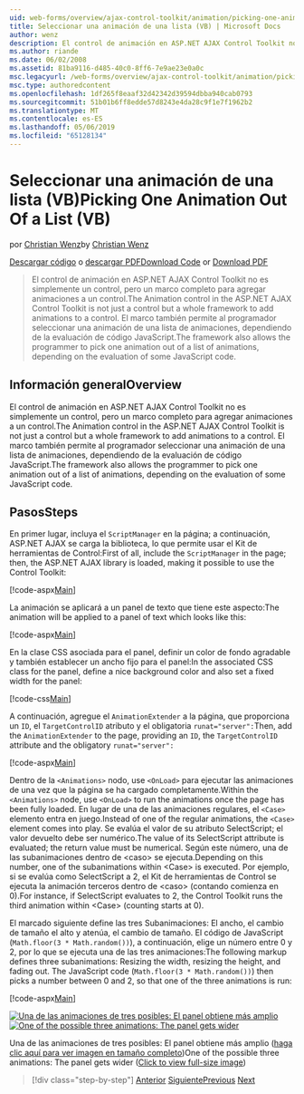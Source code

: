 ```yaml
---
uid: web-forms/overview/ajax-control-toolkit/animation/picking-one-animation-out-of-a-list-vb
title: Seleccionar una animación de una lista (VB) | Microsoft Docs
author: wenz
description: El control de animación en ASP.NET AJAX Control Toolkit no es simplemente un control, pero un marco completo para agregar animaciones a un control. El marco de trabajo también permitir...
ms.author: riande
ms.date: 06/02/2008
ms.assetid: 81ba9116-d485-40c0-8ff6-7e9ae23e0a0c
msc.legacyurl: /web-forms/overview/ajax-control-toolkit/animation/picking-one-animation-out-of-a-list-vb
msc.type: authoredcontent
ms.openlocfilehash: 1df265f8eaaf32d42342d39594dbba940cab0793
ms.sourcegitcommit: 51b01b6ff8edde57d8243e4da28c9f1e7f1962b2
ms.translationtype: MT
ms.contentlocale: es-ES
ms.lasthandoff: 05/06/2019
ms.locfileid: "65128134"
---
```

# <a name="picking-one-animation-out-of-a-list-vb"></a><span data-ttu-id="bc34c-104">Seleccionar una animación de una lista (VB)</span><span class="sxs-lookup"><span data-stu-id="bc34c-104">Picking One Animation Out Of a List (VB)</span></span>

<span data-ttu-id="bc34c-105">por [Christian Wenz](https://github.com/wenz)</span><span class="sxs-lookup"><span data-stu-id="bc34c-105">by [Christian Wenz](https://github.com/wenz)</span></span>

<span data-ttu-id="bc34c-106">[Descargar código](http://download.microsoft.com/download/f/9/a/f9a26acd-8df4-4484-8a18-199e4598f411/Animation5.vb.zip) o [descargar PDF](http://download.microsoft.com/download/6/7/1/6718d452-ff89-4d3f-a90e-c74ec2d636a3/animation5VB.pdf)</span><span class="sxs-lookup"><span data-stu-id="bc34c-106">[Download Code](http://download.microsoft.com/download/f/9/a/f9a26acd-8df4-4484-8a18-199e4598f411/Animation5.vb.zip) or [Download PDF](http://download.microsoft.com/download/6/7/1/6718d452-ff89-4d3f-a90e-c74ec2d636a3/animation5VB.pdf)</span></span>

> <span data-ttu-id="bc34c-107">El control de animación en ASP.NET AJAX Control Toolkit no es simplemente un control, pero un marco completo para agregar animaciones a un control.</span><span class="sxs-lookup"><span data-stu-id="bc34c-107">The Animation control in the ASP.NET AJAX Control Toolkit is not just a control but a whole framework to add animations to a control.</span></span> <span data-ttu-id="bc34c-108">El marco también permite al programador seleccionar una animación de una lista de animaciones, dependiendo de la evaluación de código JavaScript.</span><span class="sxs-lookup"><span data-stu-id="bc34c-108">The framework also allows the programmer to pick one animation out of a list of animations, depending on the evaluation of some JavaScript code.</span></span>

## <a name="overview"></a><span data-ttu-id="bc34c-109">Información general</span><span class="sxs-lookup"><span data-stu-id="bc34c-109">Overview</span></span>

<span data-ttu-id="bc34c-110">El control de animación en ASP.NET AJAX Control Toolkit no es simplemente un control, pero un marco completo para agregar animaciones a un control.</span><span class="sxs-lookup"><span data-stu-id="bc34c-110">The Animation control in the ASP.NET AJAX Control Toolkit is not just a control but a whole framework to add animations to a control.</span></span> <span data-ttu-id="bc34c-111">El marco también permite al programador seleccionar una animación de una lista de animaciones, dependiendo de la evaluación de código JavaScript.</span><span class="sxs-lookup"><span data-stu-id="bc34c-111">The framework also allows the programmer to pick one animation out of a list of animations, depending on the evaluation of some JavaScript code.</span></span>

## <a name="steps"></a><span data-ttu-id="bc34c-112">Pasos</span><span class="sxs-lookup"><span data-stu-id="bc34c-112">Steps</span></span>

<span data-ttu-id="bc34c-113">En primer lugar, incluya el `ScriptManager` en la página; a continuación, ASP.NET AJAX se carga la biblioteca, lo que permite usar el Kit de herramientas de Control:</span><span class="sxs-lookup"><span data-stu-id="bc34c-113">First of all, include the `ScriptManager` in the page; then, the ASP.NET AJAX library is loaded, making it possible to use the Control Toolkit:</span></span>

[!code-aspx[Main](picking-one-animation-out-of-a-list-vb/samples/sample1.aspx)]

<span data-ttu-id="bc34c-114">La animación se aplicará a un panel de texto que tiene este aspecto:</span><span class="sxs-lookup"><span data-stu-id="bc34c-114">The animation will be applied to a panel of text which looks like this:</span></span>

[!code-aspx[Main](picking-one-animation-out-of-a-list-vb/samples/sample2.aspx)]

<span data-ttu-id="bc34c-115">En la clase CSS asociada para el panel, definir un color de fondo agradable y también establecer un ancho fijo para el panel:</span><span class="sxs-lookup"><span data-stu-id="bc34c-115">In the associated CSS class for the panel, define a nice background color and also set a fixed width for the panel:</span></span>

[!code-css[Main](picking-one-animation-out-of-a-list-vb/samples/sample3.css)]

<span data-ttu-id="bc34c-116">A continuación, agregue el `AnimationExtender` a la página, que proporciona un `ID`, el `TargetControlID` atributo y el obligatoria `runat="server":`</span><span class="sxs-lookup"><span data-stu-id="bc34c-116">Then, add the `AnimationExtender` to the page, providing an `ID`, the `TargetControlID` attribute and the obligatory `runat="server":`</span></span>

[!code-aspx[Main](picking-one-animation-out-of-a-list-vb/samples/sample4.aspx)]

<span data-ttu-id="bc34c-117">Dentro de la `<Animations>` nodo, use `<OnLoad>` para ejecutar las animaciones de una vez que la página se ha cargado completamente.</span><span class="sxs-lookup"><span data-stu-id="bc34c-117">Within the `<Animations>` node, use `<OnLoad>` to run the animations once the page has been fully loaded.</span></span> <span data-ttu-id="bc34c-118">En lugar de una de las animaciones regulares, el `<Case>` elemento entra en juego.</span><span class="sxs-lookup"><span data-stu-id="bc34c-118">Instead of one of the regular animations, the `<Case>` element comes into play.</span></span> <span data-ttu-id="bc34c-119">Se evalúa el valor de su atributo SelectScript; el valor devuelto debe ser numérico.</span><span class="sxs-lookup"><span data-stu-id="bc34c-119">The value of its SelectScript attribute is evaluated; the return value must be numerical.</span></span> <span data-ttu-id="bc34c-120">Según este número, una de las subanimaciones dentro de &lt;caso&gt; se ejecuta.</span><span class="sxs-lookup"><span data-stu-id="bc34c-120">Depending on this number, one of the subanimations within &lt;Case&gt; is executed.</span></span> <span data-ttu-id="bc34c-121">Por ejemplo, si se evalúa como SelectScript a 2, el Kit de herramientas de Control se ejecuta la animación terceros dentro de &lt;caso&gt; (contando comienza en 0).</span><span class="sxs-lookup"><span data-stu-id="bc34c-121">For instance, if SelectScript evaluates to 2, the Control Toolkit runs the third animation within &lt;Case&gt; (counting starts at 0).</span></span>

<span data-ttu-id="bc34c-122">El marcado siguiente define las tres Subanimaciones: El ancho, el cambio de tamaño el alto y atenúa, el cambio de tamaño. El código de JavaScript (`Math.floor(3 * Math.random())`), a continuación, elige un número entre 0 y 2, por lo que se ejecuta una de las tres animaciones:</span><span class="sxs-lookup"><span data-stu-id="bc34c-122">The following markup defines three subanimations: Resizing the width, resizing the height, and fading out. The JavaScript code (`Math.floor(3 * Math.random())`) then picks a number between 0 and 2, so that one of the three animations is run:</span></span>

[!code-aspx[Main](picking-one-animation-out-of-a-list-vb/samples/sample5.aspx)]

<span data-ttu-id="bc34c-123">[![Una de las animaciones de tres posibles: El panel obtiene más amplio](picking-one-animation-out-of-a-list-vb/_static/image2.png)](picking-one-animation-out-of-a-list-vb/_static/image1.png)</span><span class="sxs-lookup"><span data-stu-id="bc34c-123">[![One of the possible three animations: The panel gets wider](picking-one-animation-out-of-a-list-vb/_static/image2.png)](picking-one-animation-out-of-a-list-vb/_static/image1.png)</span></span>

<span data-ttu-id="bc34c-124">Una de las animaciones de tres posibles: El panel obtiene más amplio ([haga clic aquí para ver imagen en tamaño completo](picking-one-animation-out-of-a-list-vb/_static/image3.png))</span><span class="sxs-lookup"><span data-stu-id="bc34c-124">One of the possible three animations: The panel gets wider ([Click to view full-size image](picking-one-animation-out-of-a-list-vb/_static/image3.png))</span></span>

> [!div class="step-by-step"]
> <span data-ttu-id="bc34c-125">[Anterior](animation-depending-on-a-condition-vb.md)
> [Siguiente](animating-in-response-to-user-interaction-vb.md)</span><span class="sxs-lookup"><span data-stu-id="bc34c-125">[Previous](animation-depending-on-a-condition-vb.md)
[Next](animating-in-response-to-user-interaction-vb.md)</span></span>
